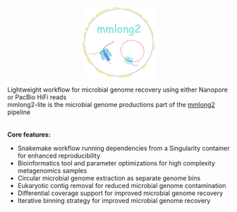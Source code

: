 <p align="center">
<img align="center" width="165" height="165" src="msc/mmlong2-lite-logo.png" alt="logo" style="zoom:100%;" />
</p>

Lightweight workflow for microbial genome recovery using either Nanopore or PacBio HiFi reads <br/>
mmlong2-lite is the microbial genome productions part of the [mmlong2](https://github.com/Serka-M/mmlong2) pipeline <br/>
<br/>
<br/>
**Core features:**
* Snakemake workflow running dependencies from a Singularity container for enhanced reproducibility
* Bioinformatics tool and parameter optimizations for high complexity metagenomics samples
* Circular microbial genome extraction as separate genome bins
* Eukaryotic contig removal for reduced microbial genome contamination
* Differential coverage support for improved microbial genome recovery
* Iterative binning strategy for improved microbial genome recovery
<br/>
